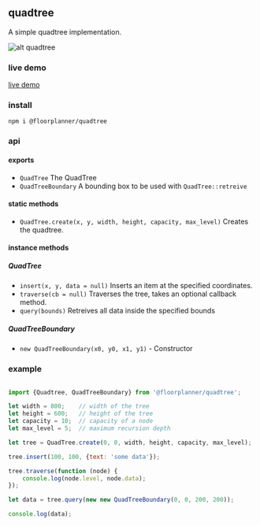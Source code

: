 ## quadtree

A simple quadtree implementation.

![alt quadtree](https://content.screencast.com/users/TimKnip/folders/Jing/media/2e40667f-baf3-416c-98ff-ef8ef372271b/2018-03-26_1312.png)

### live demo

[live demo](https://rawgit.com/floorplanner/quadtree/master/html/index.html)

### install

    npm i @floorplanner/quadtree

### api

#### exports

-  `QuadTree` The QuadTree
-  `QuadTreeBoundary` A bounding box to be used with `QuadTree::retreive`

#### static methods

-  `QuadTree.create(x, y, width, height, capacity, max_level)` Creates the quadtree.

#### instance methods

##### QuadTree

-  `insert(x, y, data = null)` Inserts an item at the specified coordinates.
-  `traverse(cb = null)` Traverses the tree, takes an optional callback method.
-  `query(bounds)` Retreives all data inside the specified bounds

##### QuadTreeBoundary

-  `new QuadTreeBoundary(x0, y0, x1, y1)` - Constructor

### example

```javascript

import {Quadtree, QuadTreeBoundary} from '@floorplanner/quadtree';

let width = 800;    // width of the tree
let height = 600;   // height of the tree
let capacity = 10;  // capacity of a node
let max_level = 5;  // maximum recursion depth

let tree = QuadTree.create(0, 0, width, height, capacity, max_level);

tree.insert(100, 100, {text: 'some data'});

tree.traverse(function (node) {
    console.log(node.level, node.data);
});

let data = tree.query(new new QuadTreeBoundary(0, 0, 200, 200));

console.log(data);

```
